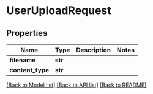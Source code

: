 # UserUploadRequest

## Properties
Name | Type | Description | Notes
------------ | ------------- | ------------- | -------------
**filename** | **str** |  | 
**content_type** | **str** |  | 

[[Back to Model list]](../README.md#documentation-for-models) [[Back to API list]](../README.md#documentation-for-api-endpoints) [[Back to README]](../README.md)


